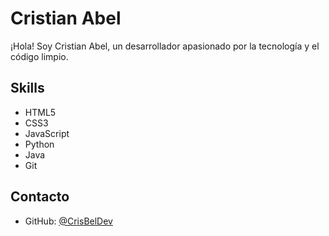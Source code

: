 # Cristian Abel

¡Hola! Soy Cristian Abel, un desarrollador apasionado por la tecnología y el código limpio.

## Skills

- HTML5
- CSS3
- JavaScript
- Python
- Java
- Git


## Contacto

- GitHub: [@CrisBelDev](https://github.com/CrisBelDev)

